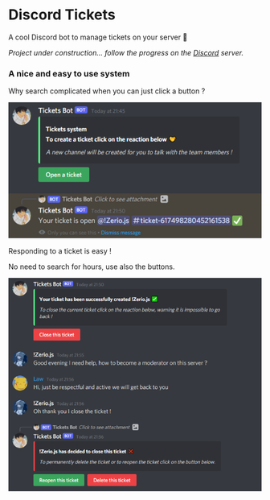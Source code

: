# Discord Tickets

A cool Discord bot to manage tickets on your server 🎫

*Project under construction... follow the progress on the [Discord](https://discord.gg/5cGSYV8ZZj) server.*

### A nice and easy to use system

Why search complicated when you can just click a button ?

![Setup](./img/setup.png)

Responding to a ticket is easy !

No need to search for hours, use also the buttons.

![Ticket](./img/ticket.png)
